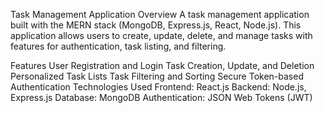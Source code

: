 Task Management Application
Overview
A task management application built with the MERN stack (MongoDB, Express.js, React, Node.js). This application allows users to create, update, delete, and manage tasks with features for authentication, task listing, and filtering.

Features
User Registration and Login
Task Creation, Update, and Deletion
Personalized Task Lists
Task Filtering and Sorting
Secure Token-based Authentication
Technologies Used
Frontend: React.js
Backend: Node.js, Express.js
Database: MongoDB
Authentication: JSON Web Tokens (JWT)
